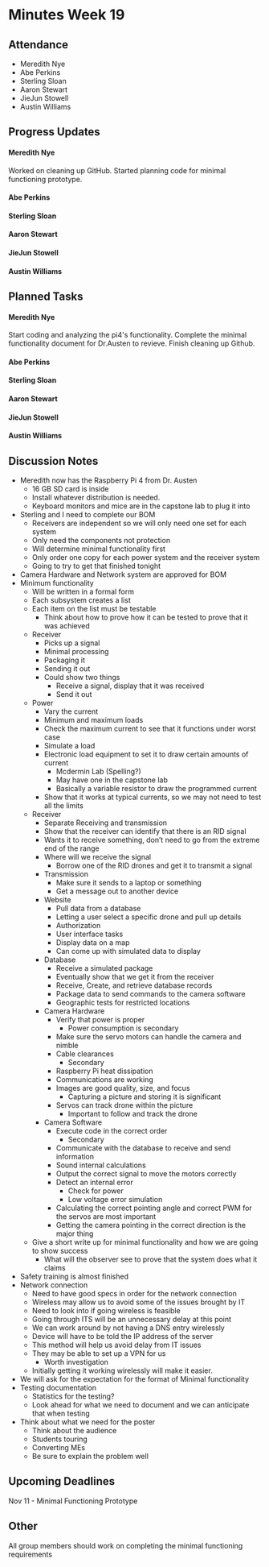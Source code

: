 # Minutes Week 19

## Attendance
   - Meredith Nye
   - Abe Perkins
   - Sterling Sloan
   - Aaron Stewart
   - JieJun Stowell
   - Austin Williams

## Progress Updates
#### Meredith Nye
Worked on cleaning up GitHub. Started planning code for minimal functioning prototype.
#### Abe Perkins
#### Sterling Sloan
#### Aaron Stewart
#### JieJun Stowell
#### Austin Williams

## Planned Tasks
#### Meredith Nye
Start coding and analyzing the pi4's functionality. Complete the minimal functionality document for Dr.Austen to revieve. Finish cleaning up Github. 
#### Abe Perkins
#### Sterling Sloan
#### Aaron Stewart
#### JieJun Stowell
#### Austin Williams

## Discussion Notes
- Meredith now has the Raspberry Pi 4 from Dr. Austen
    - 16 GB SD card is inside
    - Install whatever distribution is needed.
    - Keyboard monitors and mice are in the capstone lab to plug it into
- Sterling and I need to complete our BOM
    - Receivers are independent so we will only need one set for each system
    - Only need the components not protection
    - Will determine minimal functionality first 
    - Only order one copy for each power system and the receiver system
    - Going to try to get that finished tonight
- Camera Hardware and Network system are approved for BOM
- Minimum functionality
    - Will be written in a formal form
    - Each subsystem creates a list
    - Each item on the list must be testable 
        - Think about how to prove how it can be tested to prove that it was achieved
    - Receiver
        - Picks up a signal
        - Minimal processing
        - Packaging it 
        - Sending it out
        - Could show two things
            - Receive a signal, display that it was received
            - Send it out
    - Power
        - Vary the current 
        - Minimum and maximum loads
        - Check the maximum current to see that it functions under worst case
        - Simulate a load
        - Electronic load equipment to set it to draw certain amounts of current
            - Mcdermin Lab (Spelling?)
            - May have one in the capstone lab
            - Basically a variable resistor to draw the programmed current 
        - Show that it works at typical currents, so we may not need to test all the limits
    - Receiver
        - Separate Receiving and transmission
        - Show that the receiver can identify that there is an RID signal
        - Wants it to receive something, don’t need to go from the extreme end of the range
        - Where will we receive the signal
            - Borrow one of the RID drones and get it to transmit a signal
        - Transmission
            - Make sure it sends to a laptop or something
            - Get a message out to another device
        - Website
            - Pull data from a database
            - Letting a user select a specific drone and pull up details
            - Authorization 
            - User interface tasks
            - Display data on a map
            - Can come up with simulated data to display
        - Database
            - Receive a simulated package 
            - Eventually show that we get it from the receiver
            - Receive, Create, and retrieve database records
            - Package data to send commands to the camera software
            - Geographic tests for restricted locations
        - Camera Hardware
            - Verify that power is proper
                - Power consumption is secondary
            - Make sure the servo motors can handle the camera and nimble
            - Cable clearances
                - Secondary
            - Raspberry Pi heat dissipation
            - Communications are working 
            - Images are good quality, size, and focus
                - Capturing a picture and storing it is significant 
            - Servos can track drone within the picture
                - Important to follow and track the drone
        - Camera Software
            - Execute code in the correct order
                - Secondary
            - Communicate with the database to receive and send information
            - Sound internal calculations 
            - Output the correct signal to move the motors correctly
            - Detect an internal error 
                - Check for power
                - Low voltage error simulation
            - Calculating the correct pointing angle and correct PWM for the servos are most important
            - Getting the camera pointing in the correct direction is the major thing
    - Give a short write up for minimal functionality and how we are going to show success
        - What will the observer see to prove that the system does what it claims
- Safety training is almost finished
- Network connection
    - Need to have good specs in order for the network connection
    - Wireless may allow us to avoid some of the issues brought by IT
    - Need to look into if going wireless is feasible
    - Going through ITS will be an unnecessary delay at this point
    - We can work around by not having a DNS entry wirelessly 
    - Device will have to be told the IP address of the server
    - This method will help us avoid delay from IT issues
    - They may be able to set up a VPN for us
        - Worth investigation
    - Initially getting it working wirelessly will make it easier.
- We will ask for the expectation for the format of Minimal functionality
- Testing documentation
    - Statistics for the testing?
    - Look ahead for what we need to document and we can anticipate that when testing
- Think about what we need for the poster
    - Think about the audience
    - Students touring
    - Converting MEs
    - Be sure to explain the problem well

## Upcoming Deadlines
Nov 11 - Minimal Functioning Prototype
## Other
All group members should work on completing the minimal functioning requirements
